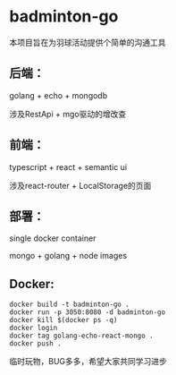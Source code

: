 # badminton-go

本项目旨在为羽球活动提供个简单的沟通工具

## 后端：

golang + echo + mongodb

涉及RestApi + mgo驱动的增改查

## 前端：

typescript + react + semantic ui

涉及react-router + LocalStorage的页面

## 部署：

single docker container

mongo + golang + node images

## Docker:
``` docker
docker build -t badminton-go .
docker run -p 3050:8080 -d badminton-go 
docker kill $(docker ps -q)
docker login
docker tag golang-echo-react-mongo .
docker push .
```

临时玩物，BUG多多，希望大家共同学习进步
